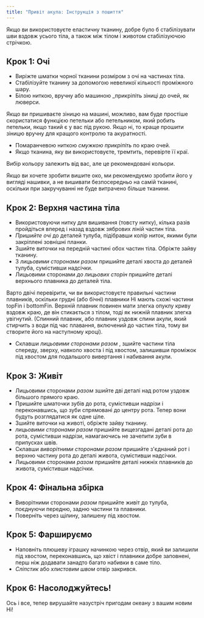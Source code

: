 ```yaml
---
title: "Привіт акула: Інструкція з пошиття"
---
```


<Tip>

Якщо ви використовуєте еластичну тканину, добре було б стабілізувати шви вздовж усього тіла, а також між тілом і животом стабілізуючою стрічкою.

</Tip>

## Крок 1: Очі

- Виріжте шматки чорної тканини розміром з очі на частинах тіла.
- Стабілізуйте тканину за допомогою невеликої кількості проміжного шару.
- Білою ниткою, вручну або машиною _прикріпіть зіниці до очей, як люверси.

<Tip>

Якщо ви пришиваєте зіницю на машині, можливо, вам буде простіше скористатися функцією петельки або петельником, який робить петельки, якщо такий є у вас під рукою. Якщо ні, то краще прошити зіницю вручну для кращого контролю та акуратності.

</Tip>

- Помаранчевою ниткою _смужкою прикріпіть_ по краю очей.
- Якщо тканина, яку ви використовуєте, тремтить, перевірте її краї.

<Note>

Вибір кольору залежить від вас, але це рекомендовані кольори.

Якщо ви хочете зробити вишите око, ми рекомендуємо зробити його у вигляді нашивки, а не вишивати безпосередньо на самій тканині, оскільки при закручуванні не буде витрачено більше тканини.

</Note>

## Крок 2: Верхня частина тіла

- Використовуючи нитку для вишивання (товсту нитку), кілька разів пройдіться вперед і назад вздовж зябрових ліній частин тіла.
- _Пришийте очі_ до деталей тулуба, підібравши колір ниток, якими були закріплені зовнішні планки.
- Зшийте виточки на передній частині обох частин тіла. Обріжте зайву тканину.
- З _лицьовими сторонами разом_ пришийте деталі хвоста до деталей тулуба, сумістивши надсічки.
- Лицьовими сторонами _до лицьових сторін_ пришийте деталі верхнього плавника до деталей тіла.

<Tip>

Варто двічі перевірити, чи ви використовуєте правильні частини плавників, оскільки грудні (або бічні) плавники Hi мають схожі частини topFin і bottomFin. Верхній плавник повинен мати злегка опуклу криву вздовж краю, де він стикається з тілом, тоді як нижній плавник злегка увігнутий. (Спинний плавник, або плавник уздовж спини акули, який стирчить з води під час плавання, включений до частин тіла, тому ви створите його на наступному кроці).

</Tip>

- Склавши _лицьовими сторонами разом_ , зшийте частини тіла спереду, зверху, навколо хвоста і під хвостом, залишивши проміжок під хвостом для подальшого вивертання і набивання акули.

## Крок 3: Живіт

- Лицьовими сторонами _разом_ зшийте дві деталі над ротом уздовж більшого прямого краю.
- Пришийте шматочки зубів до рота, сумістивши надрізи і переконавшись, що зуби спрямовані до центру рота. Тепер вони будуть розглядатися як одне ціле.
- Зшийте виточки на животі, обріжте зайву тканину.
- _лицьовими сторонами разом_ пришийте вищезгадані деталі рота до рота, сумістивши надрізи, намагаючись не зачепити зуби в припусках швів.
- Склавши _виворітними сторонами разом_ пришийте з'єднаний рот і верхню частину рота до деталі живота, сумістивши надсічки.
- Лицьовими сторонами _разом_ пришийте деталі нижніх плавників до живота, сумістивши надсічки.

## Крок 4: Фінальна збірка

- Виворітними сторонами _разом_ пришийте живіт до тулуба, поєднуючи передню, задню частини та плавники.
- Поверніть через щілину, залишену під хвостом.

## Крок 5: Фаршируємо

- Наповніть плюшеву іграшку начинкою через отвір, який ви залишили під хвостом, переконавшись, що хвіст і плавники добре заповнені, перш ніж додавати занадто багато набивки в саме тіло.
- _Сліпстик_ або _хлистовим швом_ отвір закрився.

## Крок 6: Насолоджуйтесь!

Ось і все, тепер вирушайте назустріч пригодам океану з вашим новим Hi!
